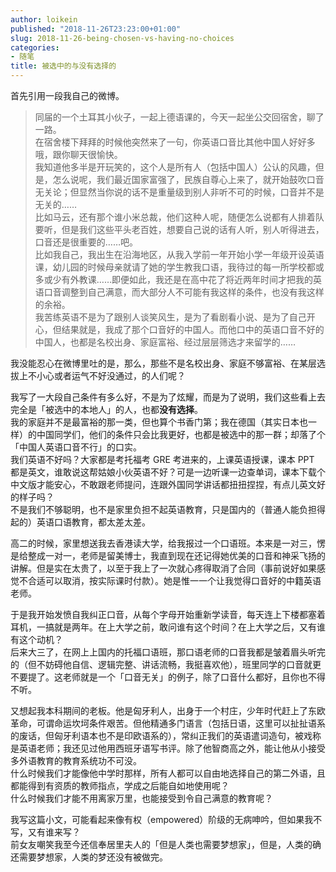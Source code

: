 ```yaml
---
author: loikein
published: "2018-11-26T23:23:00+01:00"
slug: 2018-11-26-being-chosen-vs-having-no-choices
categories:
- 随笔
title: 被选中的与没有选择的
---
```

首先引用一段我自己的微博。  

> 同届的一个土耳其小伙子，一起上德语课的，今天一起坐公交回宿舍，聊了一路。  
> 在宿舍楼下拜拜的时候他突然来了一句，你英语口音比其他中国人好好多哦，跟你聊天很愉快。  
> 我知道他多半是开玩笑的，这个人是所有人（包括中国人）公认的风趣，但是，怎么说呢，我们最近国家富强了，民族自尊心上来了，就开始鼓吹口音无关论；但显然当你说的话不是重量级到别人非听不可的时候，口音并不是无关的……  
> 比如马云，还有那个谁小米总裁，他们这种人呢，随便怎么说都有人排着队要听，但是我们这些平头老百姓，想要自己说的话有人听，别人听得进去，口音还是很重要的……吧。  
> 比如我自己，我出生在沿海地区，从我入学前一年开始小学一年级开设英语课，幼儿园的时候母亲就请了她的学生教我口语，我待过的每一所学校都或多或少有外教课……即便如此，我还是在高中花了将近两年时间才把我的英语口音调整到自己满意，而大部分人不可能有我这样的条件，也没有我这样的余裕。  
> 我苦练英语不是为了跟别人谈笑风生，是为了看剧看小说、是为了自己开心，但结果就是，我成了那个口音好的中国人。而他口中的英语口音不好的中国人，也都是名校出身、家庭富裕、经过层层筛选才来留学的……

我没能忍心在微博里吐的是，那么，那些不是名校出身、家庭不够富裕、在某层选拔上不小心或者运气不好没通过，的人们呢？  

我写了一大段自己条件有多么好，不是为了炫耀，而是为了说明，我们这些看上去完全是「被选中的本地人」的人，也都**没有选择**。  
我的家庭并不是最富裕的那一类，但也算个书香门第；我在德国（其实日本也一样）的中国同学们，他们的条件只会比我更好，也都是被选中的那一群；却落了个「中国人英语口音不行」的口实。  
我们英语不好吗？大家都是考托福考 GRE 考进来的，上课英语授课，课本 PPT 都是英文，谁敢说这帮姑娘小伙英语不好？可是一边听课一边查单词，课本下载个中文版才能安心，不敢跟老师提问，连跟外国同学讲话都扭扭捏捏，有点儿英文好的样子吗？  
不是我们不够聪明，也不是家里负担不起英语教育，只是国内的（普通人能负担得起的）英语口语教育，都太差太差。  

高二的时候，家里想送我去香港读大学，给我报过一个口语班。本来是一对三，愣是给整成一对一，老师是留美博士，我直到现在还记得她优美的口音和神采飞扬的讲解。但是实在太贵了，以至于我上了一次就心疼得取消了合同（事前说好如果感觉不合适可以取消，按实际课时付款）。她是惟一一个让我觉得口音好的中籍英语老师。

于是我开始发愤自我纠正口音，从每个字母开始重新学读音，每天连上下楼都塞着耳机，一搞就是两年。在上大学之前，敢问谁有这个时间？在上大学之后，又有谁有这个动机？  
后来大三了，在网上上国内的托福口语班，那口语老师的口音我都是皱着眉头听完的（但不妨碍他自信、逻辑完整、讲话流畅，我挺喜欢他），班里同学的口音就更不要提了。这老师就是一个「口音无关」的例子，除了口音什么都好，且你也不得不听。  

又想起我本科期间的老板。他是匈牙利人，出身于一个村庄，少年时代赶上了东欧革命，可谓命运坎坷条件艰苦。但他精通多门语言（包括日语，这里可以扯扯语系的废话，但匈牙利语本也不是印欧语系的），常纠正我们的英语遣词造句，被戏称是英语老师；我还见过他用西班牙语写书评。除了他智商高之外，能让他从小接受多外语教育的教育系统功不可没。  
什么时候我们才能像他中学时那样，所有人都可以自由地选择自己的第二外语，且都能得到有资质的教师指点，学成之后能自如地使用呢？  
什么时候我们才能不用离家万里，也能接受到令自己满意的教育呢？  

我写这篇小文，可能看起来像有权（empowered）阶级的无病呻吟，但如果我不写，又有谁来写？  
前女友嘲笑我至今还信奉居里夫人的「但是人类也需要梦想家」，但是，人类的确还需要梦想家，人类的梦还没有被做完。
